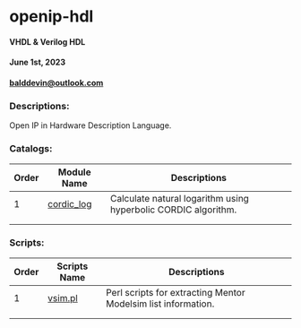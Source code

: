 # openip-hdl

#### VHDL & Verilog HDL ####

#### June 1st, 2023 ####

#### balddevin@outlook.com ####

### Descriptions:

Open IP in Hardware Description Language.

### Catalogs:

| Order | Module Name | Descriptions                                                 |
| ----- | ----------- | ------------------------------------------------------------ |
| 1     | [cordic_log](https://github.com/devindang/openip-hdl/tree/main/cordic_log)  | Calculate natural logarithm using hyperbolic CORDIC algorithm. |
|       |             |                                                              |
|       |             |                                                              |

### Scripts:

| Order | Scripts Name                                                 | Descriptions                                                 |
| ----- | ------------------------------------------------------------ | ------------------------------------------------------------ |
| 1     | [vsim.pl](https://github.com/devindang/openip-hdl/blob/main/perl_scripts/vsim.pl) | Perl scripts for extracting Mentor Modelsim list information. |
|       |                                                              |                                                              |
|       |                                                              |                                                              |

